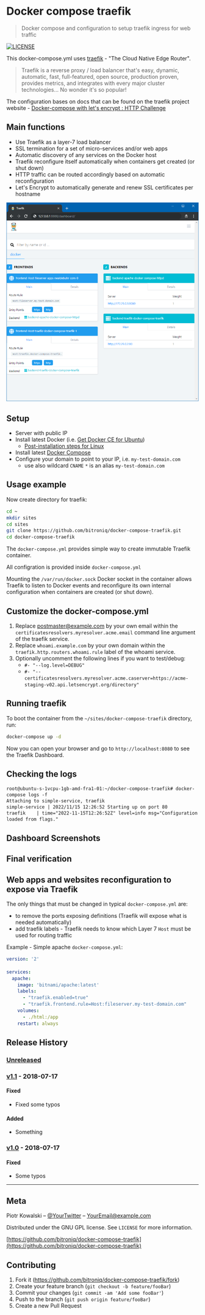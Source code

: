 # Docker compose traefik
> Docker compose and configuration to setup traefik ingress for web traffic

[![LICENSE][license-image]][license-url]

This docker-compose.yml uses [traefik](https://traefik.io/) - "The Cloud Native Edge Router".

> Traefik is a reverse proxy / load balancer that's easy, dynamic, automatic, fast, full-featured, open source, production proven, provides metrics, and integrates with every major cluster technologies... No wonder it's so popular!

The configuration bases on docs that can be found on the traefik project website - [Docker-compose with let's encrypt : HTTP Challenge](https://doc.traefik.io/traefik/user-guides/docker-compose/acme-http/)

## Main functions
* Use Traefik as a layer-7 load balancer
* SSL termination for a set of micro-services and/or web apps
* Automatic discovery of any services on the Docker host
* Traefik reconfigure itself automatically when containers get created (or shut down)
* HTTP traffic can be routed accordingly based on automatic reconfiguration
* Let's Encrypt to automatically generate and renew SSL certificates per hostname

![](traefik-dashboard.png)

## Setup

* Server with public IP
* Install latest Docker (i.e. [Get Docker CE for Ubuntu](https://docs.docker.com/install/linux/docker-ce/ubuntu/))
  - [Post-installation steps for Linux](https://docs.docker.com/install/linux/linux-postinstall/)
* Install latest [Docker Compose](https://docs.docker.com/compose/install/#install-compose)
* Configure your domain to point to your IP, i.e. `my-test-domain.com`
  - use also wildcard `CNAME` `*` is an alias `my-test-domain.com`

## Usage example

Now create directory for traefik:
```sh
cd ~
mkdir sites
cd sites
git clone https://github.com/bitroniq/docker-compose-traefik.git
cd docker-compose-traefik
```

The `docker-compose.yml` provides simple way to create immutable Traefik container.

All configration is provided inside `docker-compose.yml`

Mounting the `/var/run/docker.sock` Docker socket in the container allows Traefik to listen to Docker events and reconfigure its own internal configuration when containers are created (or shut down).

## Customize the docker-compose.yml

1. Replace postmaster@example.com by your own email within the `certificatesresolvers.myresolver.acme.email` command line argument of the traefik service.
2. Replace `whoami.example.com` by your own domain within the `traefik.http.routers.whoami.rule` label of the whoami service.
3. Optionally uncomment the following lines if you want to test/debug:
   - `#- "--log.level=DEBUG"`
   - `#- "--certificatesresolvers.myresolver.acme.caserver=https://acme-staging-v02.api.letsencrypt.org/directory"`

## Running traefik

To boot the container from the `~/sites/docker-compose-traefik` directory, run:
```sh
docker-compose up -d
```
Now you can open your browser and go to `http://localhost:8080` to see the Traefik Dashboard.


## Checking the logs

```
root@ubuntu-s-1vcpu-1gb-amd-fra1-01:~/docker-compose-traefik# docker-compose logs -f
Attaching to simple-service, traefik
simple-service | 2022/11/15 12:26:52 Starting up on port 80
traefik    | time="2022-11-15T12:26:52Z" level=info msg="Configuration loaded from flags."
```

## Dashboard Screenshots

## Final verification



## Web apps and websites reconfiguration to expose via Traefik

The only things that must be changed in typical `docker-compose.yml` are:
* to remove the ports exposing definitions (Traefik will expose what is needed automatically)
* add traefik labels - Traefik needs to know which Layer 7 `Host` must be used for routing traffic

Example - Simple apache `docker-compose.yml`:

```yml
version: '2'

services:
  apache:
    image: 'bitnami/apache:latest'
    labels:
      - "traefik.enabled=true"
      - "traefik.frontend.rule=Host:fileserver.my-test-domain.com"
    volumes:
      - ./html:/app
    restart: always
```

## Release History

### [Unreleased]

### [v1.1] - 2018-07-17
#### Fixed
- Fixed some typos

#### Added
- Something

### [v1.0] - 2018-07-17
#### Fixed
- Some typos

[Unreleased]: https://github.com/bitroniq/readme-template/compare/v1.1...HEAD
[v1.1]: https://github.com/bitroniq/readme-template/compare/v1.0...v1.1
[v1.0]: https://github.com/bitroniq/readme-template/compare/ff494e6...v1.0

---

## Meta

Piotr Kowalski – [@YourTwitter](https://twitter.com/YourLoign) – YourEmail@example.com

Distributed under the GNU GPL license. See ``LICENSE`` for more information.

[https://github.com/bitroniq/docker-compose-traefik](https://github.com/bitroniq/docker-compose-traefik)

## Contributing

1. Fork it (<https://github.com/bitroniq/docker-compose-traefik/fork>)
2. Create your feature branch (`git checkout -b feature/fooBar`)
3. Commit your changes (`git commit -am 'Add some fooBar'`)
4. Push to the branch (`git push origin feature/fooBar`)
5. Create a new Pull Request

<!-- Markdown link & img dfn's -->
[license-image]: https://img.shields.io/badge/license-GPL-brightgreen.svg
[license-url]: https://raw.githubusercontent.com/bitroniq/docker-compose-traefik/master/LICENSE
[wiki]: https://github.com/bitroniq/docker-compose-traefik/wiki

